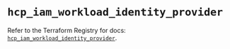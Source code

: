 # `hcp_iam_workload_identity_provider`

Refer to the Terraform Registry for docs: [`hcp_iam_workload_identity_provider`](https://registry.terraform.io/providers/hashicorp/hcp/0.90.0/docs/resources/iam_workload_identity_provider).
